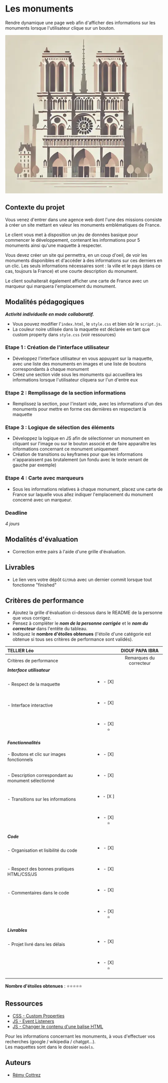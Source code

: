 # Les monuments

Rendre dynamique une page web afin d'afficher des informations sur les monuments lorsque l'utilisateur clique sur un bouton.

![img_html](./images/brief_monuments.webp)


## Contexte du projet

Vous venez d'entrer dans une agence web dont l'une des missions consiste à créer un site mettant en valeur les monuments emblématiques de France.

Le client vous met à disposition un jeu de données basique pour commencer le développement, contenant les informations pour 5 monuments ainsi qu'une maquette à respecter.

Vous devez créer un site qui permettra, en un coup d'oeil, de voir les monuments disponibles et d'accéder à des informations sur ces derniers en un clic.
Les seuls informations nécessaires sont : la ville et le pays (dans ce cas, toujours la France) et une courte description du monument.

Le client souhaiterait également afficher une carte de France avec un marqueur qui marquera l'emplacement du monument.


## Modalités pédagogiques

***Activité individuelle en mode collaboratif.***

- Vous pouvez modifier l'`index.html`, le `style.css` et bien sûr le `script.js`.
- La couleur noire utilisée dans la maquette est déclarée en tant que custom property dans `style.css` (voir ressources)

### Etape 1 : Création de l'interface utilisateur
- Développez l'interface utilisateur en vous appuyant sur la maquette, avec une liste des monuments en images et une liste de boutons correspondants à chaque monument
- Créez une section vide sous les monuments qui accueillera les informations lorsque l'utilisateur cliquera sur l'un d'entre eux

### Etape 2 : Remplissage de la section informations
- Remplissez la section, pour l'instant vide, avec les informations d'un des monuments pour mettre en forme ces dernières en respectant la maquette

### Etape 3 : Logique de sélection des éléments
- Développez la logique en JS afin de sélectionner un monument en cliquant sur l'image ou sur le bouton associé et de faire apparaître les informations concernant ce monument uniquement
- Création de transitions ou keyframes pour que les informations n'apparaissent pas brutalement (un fondu avec le texte venant de gauche par exemple)

### Etape 4 : Carte avec marqueurs
- Sous les informations relatives à chaque monument, placez une carte de France sur laquelle vous allez indiquer l'emplacement du monument concerné avec un marqueur.

### Deadline
*4 jours*


## Modalités d'évaluation

- Correction entre pairs à l'aide d'une grille d'évaluation.


## Livrables

- Le lien vers votre dépôt `GitHub` avec un dernier commit lorsque tout fonctionne "finished"


## Critères de performance

- Ajoutez la grille d'évaluation ci-dessous dans le README de la personne que vous corrigez.
- Pensez à compléter le ***nom de la personne corrigée*** et le ***nom du correcteur*** dans l'entête du tableau.
- Indiquez le **nombre d'étoiles obtenues** (l'étoile d'une catégorie est obtenue si tous ses critères de performance sont validés).

| TELLIER Léo          |                                                 | DIOUF PAPA IBRA     |
| :---- | :----: | :---: |
| Critères de performance                |                               | Remarques du correcteur   |
| ***Interface utilisateur***            |                               |                           |
| - Respect de la maquette               | <ul><li>- [X] &nbsp;</li><ul> |                           |
| - Interface interactive                | <ul><li>- [X] &nbsp;</li><ul> |                           |
|                                        | <ul><li>- [X] ⭐</li><ul>     |                           |
| ***Fonctionnalités***                  |                               |                           |
| - Boutons et clic sur images fonctionnels | <ul><li>- [X] &nbsp;</li><ul> |                        |
| - Description correspondant au monument sélectionné | <ul><li>- [X] &nbsp;</li><ul> |              |
| - Transitions sur les informations     | <ul><li>- [X ] &nbsp;</li><ul> |                           |
|                                        | <ul><li>- [X] ⭐</li><ul>     |                           |
| ***Code***                             |                               |                           |
| - Organisation et lisibilité du code   | <ul><li>- [X] &nbsp;</li><ul> |                           |
| - Respect des bonnes pratiques HTML/CSS/JS | <ul><li>- [X] &nbsp;</li><ul> |                       |
| - Commentaires dans le code            | <ul><li>- [X] &nbsp;</li><ul> |                           |
|                                        | <ul><li>- [X] ⭐</li><ul>     |                           |
| ***Livrables***                        |                               |                           |
| - Projet livré dans les délais         | <ul><li>- [X] &nbsp;</li><ul> |                           |
|                                        | <ul><li>- [X] ⭐</li><ul>     |                           |

**Nombre d'étoiles obtenues** : ⭐⭐⭐⭐⭐


## Ressources

- [CSS - Custom Properties](https://developer.mozilla.org/fr/docs/Web/CSS/--*)
- [JS - Event Listeners](https://developer.mozilla.org/fr/docs/Web/API/EventTarget/addEventListener)
- [JS - Changer le contenu d'une balise HTML](https://developer.mozilla.org/fr/docs/Learn/JavaScript/Client-side_web_APIs/Manipulating_documents#apprentissage_actif_manipulations_basiques_du_dom)

Pour les informations concernant les monuments, à vous d'effectuer vos recherches (google / wikipedia / chatgpt...).<br>
Les maquettes sont dans le dossier `models`.

## Auteurs

* [Rémy Cottrez](https://github.com/RemyCTRZ)

